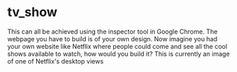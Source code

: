 # tv_show
This can all be achieved using the inspector tool in Google Chrome. The webpage you have to build is of your own design. Now imagine you had your own website like Netflix where people could come and see all the cool shows available to watch, how would you build it? This is currently an image of one of Netflix's desktop views
